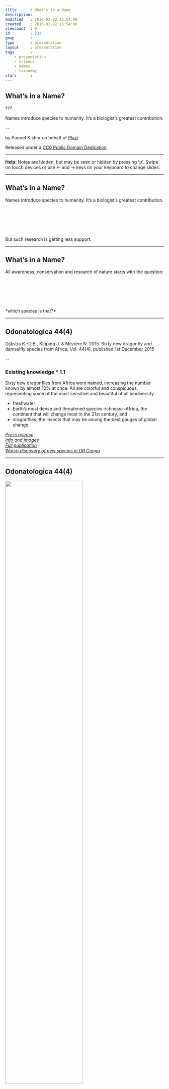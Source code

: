 ```yaml
---
title      : What’s in a Name
description: 
modified   : 2016-01-02 15:54:00
created    : 2016-01-02 15:54:00
viewcount  : 0
id         : 232
gmap       : 
type       : presentation
layout     : presentation
tags       :
    - presentation
    - science
    - names
    - taxonomy
stars      : 
---
```


## What’s in a Name?

???

Names introduce species to humanity. It’s a biologist’s greatest contribution.

--

<div class="author">by Puneet Kishor on behalf of <a href="">Plazi<a></div>

Released under a [CC0 Public Domain Dedication](http://creativecommons.org/publicdomain/zero/1.0/).

<hr>

**Help:** Notes are hidden, but may be seen or hidden by pressing 'p'. Swipe on touch devices or use ← and → keys on your keyboard to change slides.

---

## What’s in a Name?

Names introduce species to humanity. It’s a biologist’s greatest contribution.
<p>&nbsp;</p>
<p>&nbsp;</p>
<p>&nbsp;</p>
But such research is getting less support.

---

## What’s in a Name?

All awareness, conservation and research of nature starts with the question:
<p>&nbsp;</p>
<p>&nbsp;</p>
<p>&nbsp;</p>
*which species is that?*

---

## Odonatologica 44(4)

Dijkstra K.-D.B., Kipping J. & Mézière N. 2015. Sixty new dragonfly and damselfly species from Africa, Vol. 44(4), published 1st December 2015

--

### Existing knowledge * 1.1

Sixty new dragonflies from Africa were named, increasing the number known by almost 10% at once. All are colorful and conspicuous, representing some of the most sensitive and beautiful of all biodiversity: 

- freshwater
- Earth’s most dense and threatened species richness—Africa, the continent that will change most in the 21st century, and 
- dragonflies, the insects that may be among the best gauges of global change.

<cite>
<a href="https://goo.gl/KGMsyC" target="_blank">Press release</a><br>
<a href="https://goo.gl/vRoJSL" target="_blank">Info and images</a><br>
<a href="http://www.osmylus.com/index.php/downloads" target="_blank">Full publication</a><br>
<a href="http://youtu.be/Arr2k7dwzSU" target="_blank">Watch discovery of new species in DR Congo</a><br>
</cite>

---

## Odonatologica 44(4)

<img src="/data/W/WH/WHA/Whats-in-a-name/odonatologica-44-download-page.jpg" width="70%">

<span class="hilite">A free, low resolution PDF !!</span>

---

## Response

We applaud the effort, and the dragonflies are wonderful

--

*but*

- Does it in an open access journal? **No**
- Does the article have a DOI so that it can be easily cited? **No** 
- Are the names registered with ZooBank? **No** 
- Are the DNA sequences available in GenBank? **No** 
- Is the data available for downloading? **No**
- Has the distributional data been deposited in GBIF? **No**

--

Surely we need to think about the best way to make all this hard work as widely accessible as possible? A PDF with wonderful pictures of dragonflies and low resolution maps does not represent the best that modern taxonomic publishing can offer.

---

## Not Open, Not Good for Science

<img src="/data/W/WH/WHA/Whats-in-a-name/odonatologica-44.jpg">

---

## Enter Plazi 

- Grab the document
- Retrieve or assign a DOI
- Use GoldenGATE Imagine to semantically enhance the document
    - XML document with proper word-flow
    - tables and figures discovered
    - captions discovered linked to respective figures and tables
    - Figure citation linked with the respective caption
    - IMF created

---

## Plazi Aim

Create a knowledge graph where we focus on a set of elements that are linked through persistent identifiers which we hopefully can turn into a graph derived by machine. 

---

## Plazi Outputs

- Bibliographic metadata
- Bibliographic references parsed
- Taxonomic names parsed and hierarchy added
- New taxon names added to Zoobank and with retrieved LSID new taxon names annotated
- Treatment and Treatment structure tagged
- MaterialsCitation tagged and parsed
- MaterialsCitation with BOLD IDs annotated
- Visualized the data
- Make sure that the data export to GBIF, NCBI, Wikidata and MOL works

---

## Starting Point

- original [PDF](http://www.osmylus.com/images/own/Downloads/Odonatologica_44-4-low_res.pdf)
- Plazi treatments: [Summary List](http://plazi.cs.umb.edu/GgServer/summary/FF9B2A1CCA19FFEAEE22FFED4105FFB2) and [RDF](http://plazi.cs.umb.edu/GgServer/rdf/03A25264CA15FFFAEF37FB524211FE1F)
- Darwin Core Archive: [DWCA](http://plazi.cs.umb.edu/GgServer/dwca/FF9B2A1CCA19FFEAEE22FFED4105FFB2.zip)
- Zoobank [entry](http://zoobank.org/References/A0592344-0F17-4463-8CE2-02900DBB8F20)
- EU-NOMEN: implementation in March 2016
- Species-ID [entry](http://species-id.net/wiki/Umma_gumma)
- Wikidata: [article](https://www.wikidata.org/wiki/Q21714913), [list of entries](https://www.wikidata.org/w/index.php?title=Special:WhatLinksHere/Q21714913&namespace=0&limit=100), [discussion](https://www.wikidata.org/wiki/Wikidata_talk:WikiProject_Taxonomy#Dragonflies)

---

## Starting Point

- GBIF: [record map](http://www.gbif.org/occurrence/search?DATASET_KEY=7b04b312-ad6f-4161-b6a4-7d48bee99014)
- NCBI Taxonomy Linkout: uploaded and processed
- MOL: in discussion
- ORD.CH: in process
- EOL: in process
- BOLDSystems: request sent
- BLR: DOI: [10.5281/zenodo.35388](http://dx.doi.org/10.5281/zenodo.35388)
- Discussion on Taxacom: [Explanation of project](http://taxacom.markmail.org/search/?q=#query:%20from%3A%22Donat%20Agosti%22+page:1+mid:fapu44cuusylw47w+state:results)

---

## Plazi Makes a Publication Flower

<img src="/data/W/WH/WHA/Whats-in-a-name/flower.png" height="400">

---

## Conclusion

.left-column[
### More automation
]

.right-column[
Technically and network wise we have all in place and with enough knowledge connections all the problems can and have been solved with the exception to NCBI, MOL/BarcodeSystem and EOL. The reasons are generally slow contact, to be established and quasi non-functional respectively, and thus not much to be done but the former two need more automation.
]

---

## Conclusion

.left-column[
### More automation
### Better tools
]

.right-column[
It is clear though that it is a tiresome process with a high frustration potential, by tools that don’t work and are not clearly labeled and thus risking to waste a lot of time, and on the other side a lot of emails that can become discouraging - though not meant so.
]

---

## Conclusion

.left-column[
### More automation
### Better tools
### Visualization
]

.right-column[
But the end, being able to provide data and especially to visualize content is really great, as much as it is to provide an inroad into the data of taxonomy and thus a particular view of the living world
]

---

## Conclusion

.left-column[
### More automation
### Better tools
### Visualization
### Scaling
]

.right-column[
Scaling up is still a big issue. 
]

---

## Conclusion

.left-column[
### More automation
### Better tools
### Visualization
### Scaling
### TaxPub
]

.right-column[
Promotion of moving into TaxPub publishing ought be the most effective way forwards.
]

---

## Conclusion

.left-column[
### More automation
### Better tools
### Visualization
### Scaling
### TaxPub
### Resources
]

.right-column[
What are the impediments to getting the resources to make such a push? Are people and institutions not convinced that this is a problem? Is the investment perceived to be too much compared to the returns? Do we need to make a smaller-scale working pilot and then let it be replicated in many locations instead of creating a single behemoth that may or may not work? All these issues need to be examined critically.”
]

---

## Conclusion

.left-column[
### More automation
### Better tools
### Visualization
### Scaling
### TaxPub
### Resources
### DAK
]

.right-column[
Having the data available in this form might also lead to assign a DAK value to a publication. How much digital accessible knowledge (DAK) is in a paper? This is not to have a paper, but at the end how much does a paper contribute in terms of data to distribution modeling? This could be a mixture of  number of treatments and specimens per treatment with geo coordinates, percentage of geo coordinates from GPS
]

---

## Acknowledgements

- Jens Kipping, Nicolas Mézière, Klaas-Douwe B. Dijkstra  
- Naturalis Biodiversity Center, Leiden, The Netherlands Conservation Ecology and Entomology, Stellenbosch University, South Africa  
- Rod Page  
- Donat Agosti  
- Jeremy Miller

---

